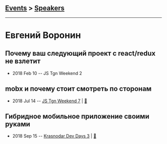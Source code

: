 ## [Events](../README.md) > [Speakers](../speakers.md)
---

# Евгений Воронин

## Почему ваш следующий проект с react&#x2F;redux не взлетит
- 2018 Feb 10 -- JS Tgn Weekend 2    
## mobx и почему стоит смотреть по сторонам
- 2018 Jul 14 -- [JS Tgn Weekend 7](https://vk.com/video-159767167_456239023?t=42m36s)  | [:notebook:](https://goo.gl/EUREyn)  
## Гибридное мобильное приложение своими руками
- 2018 Sep 15 -- [Krasnodar Dev Days 3](https://www.youtube.com/watch?v=5r8T4PHMASE)  | [:notebook:](https://yadi.sk/i/2VDDbuoAKRgeVA)  
